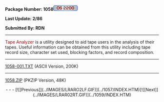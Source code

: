 <x-sas-window top="210" bottom="768" left="32" right="562">



<b>Package Number: 1058</b>![](../IMAGES/OS2200.JPG)


<b>Last Update: 2/86</b>


<b>Submitted By: RDN</b>


&#10;
- - -
<font color="#AF0000">Tape Analyzer</font> is a utility designed to
aid tape users in the analysis of their tapes. Useful information can
be obtained from this utility including tape record size, character
set used, blocking factors, and record composition.


&#10;
- - -
[1058-001.TXT](1058-001.TXT)
(ASCII Version, 200K)


&#10;
- - -
[1058.ZIP](1058.ZIP)
(PKZIP Version, 48K)

<center>
- - -
[![[Previous]](../IMAGES/LRARO2LF.GIF)](../1057/INDEX.HTM)[![[Next]](../IMAGES/LRAR02RT.GIF)](../1059/INDEX.HTM)
</center>


</x-sas-window>